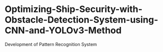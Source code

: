 # Optimizing-Ship-Security-with-Obstacle-Detection-System-using-CNN-and-YOLOv3-Method
Development of Pattern Recognition System
